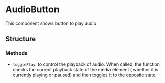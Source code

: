 AudioButton
===============

This component shows button to play audio

## Structure

### Methods
- `togglePlay`: to control the playback of audio. When called, the function checks the current playback state of the media element ( whether it is currently playing or paused) and then toggles it to the opposite state. 
